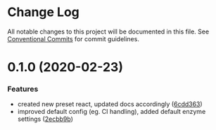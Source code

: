 # Change Log

All notable changes to this project will be documented in this file.
See [Conventional Commits](https://conventionalcommits.org) for commit guidelines.

# 0.1.0 (2020-02-23)


### Features

* created new preset react, updated docs accordingly ([6cdd363](https://github.com/natterstefan/jest-preset-ns/commit/6cdd363249a5e71c632c93487537e6732c1f63f9))
* improved default config (eg. CI handling), added default enzyme settings ([2ecbb9b](https://github.com/natterstefan/jest-preset-ns/commit/2ecbb9bdcfe88a65ddf1aa5a93a877782f237938))
